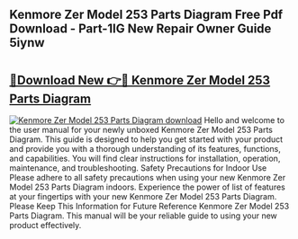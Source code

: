 ## Kenmore Zer Model 253 Parts Diagram Free Pdf Download - Part-1IG New Repair Owner Guide 5iynw

# <h2><a href="http://dftklu.blite.top/?on=Kenmore+Zer+Model+253+Parts+Diagram">🔗Download New 👉🔴 Kenmore Zer Model 253 Parts Diagram</a></h2>

[![Kenmore Zer Model 253 Parts Diagram download](https://i.imgur.com/lujVjoI.png)](http://dftklu.blite.top/?on=Kenmore+Zer+Model+253+Parts+Diagram)
Hello and welcome to the user manual for your newly unboxed Kenmore Zer Model 253 Parts Diagram. This guide is designed to help you get started with your product and provide you with a thorough understanding of its features, functions, and capabilities. You will find clear instructions for installation, operation, maintenance, and troubleshooting. Safety Precautions for Indoor Use Please adhere to all safety precautions when using your new Kenmore Zer Model 253 Parts Diagram indoors. Experience the power of list of features at your fingertips with your new Kenmore Zer Model 253 Parts Diagram. Please Keep This Information for Future Reference Kenmore Zer Model 253 Parts Diagram. This manual will be your reliable guide to using your new product effectively.
